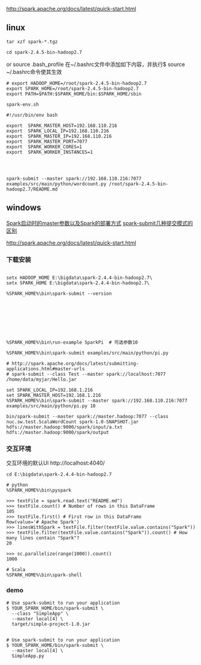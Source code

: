 http://spark.apache.org/docs/latest/quick-start.html




## linux
```
tar xzf spark-*.tgz

cd spark-2.4.5-bin-hadoop2.7
```
or source .bash_profile 
在~/.bashrc文件中添加如下内容，并执行$ source ~/.bashrc命令使其生效
```
# export HADOOP_HOME=/root/spark-2.4.5-bin-hadoop2.7
export SPARK_HOME=/root/spark-2.4.5-bin-hadoop2.7
export PATH=$PATH:$SPARK_HOME/bin:$SPARK_HOME/sbin

spark-env.sh

#!/usr/bin/env bash

export  SPARK_MASTER_HOST=192.168.110.216
export  SPARK_LOCAL_IP=192.168.110.216
export  SPARK_MASTER_IP=192.168.110.216
export  SPARK_MASTER_PORT=7077
export  SPARK_WORKER_CORES=1
export  SPARK_WORKER_INSTANCES=1




spark-submit --master spark://192.168.110.216:7077 examples/src/main/python/wordcount.py /root/spark-2.4.5-bin-hadoop2.7/README.md
```











## windows
[Spark启动时的master参数以及Spark的部署方式](https://blog.csdn.net/zpf336/article/details/82152286)
[spark-submit几种提交模式的区别](https://blog.csdn.net/fa124607857/article/details/103390996)

http://spark.apache.org/docs/latest/quick-start.html
### 下载安装
```

setx HADOOP_HOME E:\bigdata\spark-2.4.4-bin-hadoop2.7\
setx SPARK_HOME E:\bigdata\spark-2.4.4-bin-hadoop2.7\

%SPARK_HOME%\bin\spark-submit --version








%SPARK_HOME%\bin\run-example SparkPi  # 可选参数10

%SPARK_HOME%\bin\spark-submit examples/src/main/python/pi.py

# http://spark.apache.org/docs/latest/submitting-applications.html#master-urls
# spark-submit --class Test --master spark://localhost:7077 /home/data/myjar/Hello.jar

set SPARK_LOCAL_IP=192.168.1.216
set SPARK_MASTER_HOST=192.168.1.216
%SPARK_HOME%\bin\spark-submit --master spark://192.168.110.216:7077 examples/src/main/python/pi.py 10
```

```
bin/spark-submit --master spark://master.hadoop:7077 --class nuc.sw.test.ScalaWordCount spark-1.0-SNAPSHOT.jar hdfs://master.hadoop:9000/spark/input/a.txt hdfs://master.hadoop:9000/spark/output
```

### 交互环境
 交互环境的默认UI http://localhost:4040/
```
cd E:\bigdata\spark-2.4.4-bin-hadoop2.7

# python
%SPARK_HOME%\bin\pyspark

>>> textFile = spark.read.text("README.md")
>>> textFile.count() # Number of rows in this DataFrame
105
>>> textFile.first() # First row in this DataFrame
Row(value='# Apache Spark')
>>> linesWithSpark = textFile.filter(textFile.value.contains("Spark"))
>>> textFile.filter(textFile.value.contains("Spark")).count() # How many lines contain "Spark"?
20

>>> sc.parallelize(range(1000)).count() 
1000

# Scala
%SPARK_HOME%\bin\spark-shell
```


### demo
```
# Use spark-submit to run your application
$ YOUR_SPARK_HOME/bin/spark-submit \
  --class "SimpleApp" \
  --master local[4] \
  target/simple-project-1.0.jar


# Use spark-submit to run your application
$ YOUR_SPARK_HOME/bin/spark-submit \
  --master local[4] \
  SimpleApp.py
```